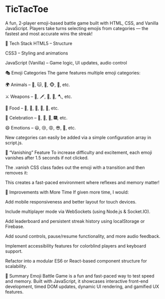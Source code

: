 # TicTacToe
A fun, 2-player emoji-based battle game built with HTML, CSS, and Vanilla JavaScript. Players take turns selecting emojis from categories — the fastest and most accurate wins the streak!

🔧 Tech Stack
HTML5 – Structure

CSS3 – Styling and animations

JavaScript (Vanilla) – Game logic, UI updates, audio control

🎭 Emoji Categories
The game features multiple emoji categories:

🌍 Animals – 🐶, 🐱, 🐯, 🐵, 🦁, etc.

⚔️ Weapons – 🔪, 🗡️, 🧨, 🔫, 🪓, etc.

🍕 Food – 🍎, 🍔, 🍟, 🍕, 🍩, etc.

🎉 Celebration – 🎈, 🎁, 🎂, 🎆, etc.

😄 Emotions – 😃, 😢, 😡, 😎, 🥳, etc.

New categories can easily be added via a simple configuration array in script.js.

🫥 “Vanishing” Feature
To increase difficulty and excitement, each emoji vanishes after 1.5 seconds if not clicked.

The .vanish CSS class fades out the emoji with a transition and then removes it:

This creates a fast-paced environment where reflexes and memory matter!

🚀 Improvements with More Time
If given more time, I would:

Add mobile responsiveness and better layout for touch devices.

Include multiplayer mode via WebSockets (using Node.js & Socket.IO).

Add leaderboard and persistent streak history using localStorage or Firebase.

Add sound controls, pause/resume functionality, and more audio feedback.

Implement accessibility features for colorblind players and keyboard support.

Refactor into a modular ES6 or React-based component structure for scalability.

🧠 Summary
Emoji Battle Game is a fun and fast-paced way to test speed and memory. Built with JavaScript, it showcases interactive front-end development, timed DOM updates, dynamic UI rendering, and gamified UX features.

